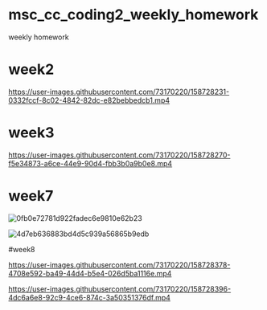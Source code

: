 # msc_cc_coding2_weekly_homework
weekly homework

# week2


https://user-images.githubusercontent.com/73170220/158728231-0332fccf-8c02-4842-82dc-e82bebbedcb1.mp4



# week3



https://user-images.githubusercontent.com/73170220/158728270-f5e34873-a6ce-44e9-90d4-fbb3b0a9b0e8.mp4




# week7

![0fb0e72781d922fadec6e9810e62b23](https://user-images.githubusercontent.com/73170220/158728337-0bcccdf5-5914-4763-9148-b9f168cf3115.png)


![4d7eb636883bd4d5c939a56865b9edb](https://user-images.githubusercontent.com/73170220/158728345-c518360c-12ac-490a-ad50-566c654f3648.png)


#week8


https://user-images.githubusercontent.com/73170220/158728378-4708e592-ba49-44d4-b5e4-026d5ba1116e.mp4





https://user-images.githubusercontent.com/73170220/158728396-4dc6a6e8-92c9-4ce6-874c-3a50351376df.mp4



